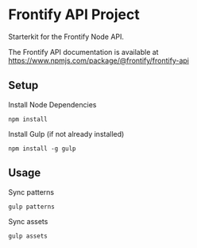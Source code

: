 # Frontify API Project

Starterkit for the Frontify Node API.

The Frontify API documentation is available at https://www.npmjs.com/package/@frontify/frontify-api

## Setup

Install Node Dependencies

```
npm install
```

Install Gulp (if not already installed)

```
npm install -g gulp
```

## Usage

Sync patterns

```
gulp patterns
```


Sync assets

```
gulp assets
```
